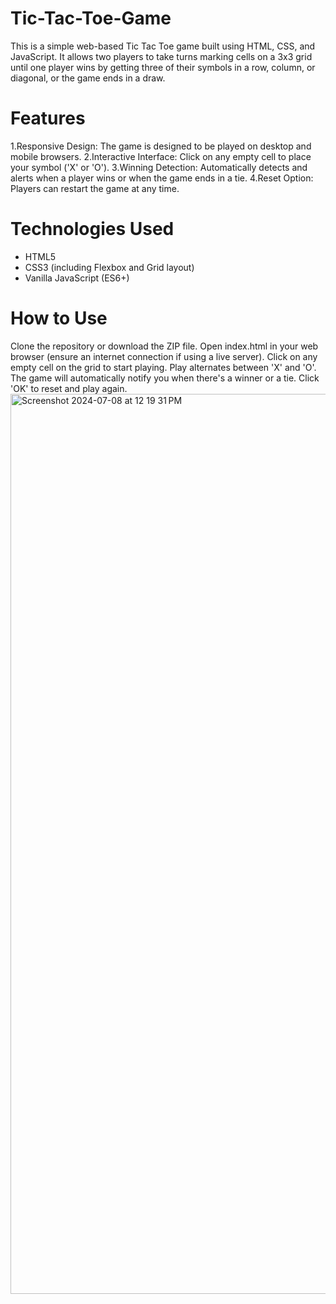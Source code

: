 # Tic-Tac-Toe-Game

This is a simple web-based Tic Tac Toe game built using HTML, CSS, and JavaScript. It allows two players to take turns marking cells on a 3x3 grid until one player wins by getting three of their symbols in a row, column, or diagonal, or the game ends in a draw.

# Features

1.Responsive Design: The game is designed to be played on desktop and mobile browsers.
2.Interactive Interface: Click on any empty cell to place your symbol ('X' or 'O').
3.Winning Detection: Automatically detects and alerts when a player wins or when the game ends in a tie.
4.Reset Option: Players can restart the game at any time.

# Technologies Used

- HTML5
- CSS3 (including Flexbox and Grid layout)
- Vanilla JavaScript (ES6+)

# How to Use

Clone the repository or download the ZIP file.
Open index.html in your web browser (ensure an internet connection if using a live server).
Click on any empty cell on the grid to start playing.
Play alternates between 'X' and 'O'.
The game will automatically notify you when there's a winner or a tie. Click 'OK' to reset and play again.
<img width="1440" alt="Screenshot 2024-07-08 at 12 19 31 PM" src="https://github.com/tanishasgit/Tic-Tac-Toe-Game/assets/141343505/1ae1bb5f-1fdf-4668-a47d-73b568131e0f">
